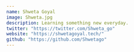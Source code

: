 ```yaml
---
name: Shweta Goyal
image: Shweta.jpg
description: Learning something new everyday. 
twitter: "https://twitter.com/Shweta_go"
website: "https://shwetagoyal.tech/"
github: "https://github.com/Shwetago"
---
```


